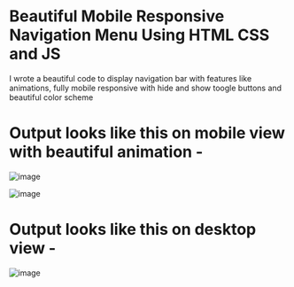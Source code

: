 # Beautiful Mobile Responsive Navigation Menu Using HTML CSS and JS
I wrote a beautiful code to display navigation bar with features like animations, fully mobile responsive with hide and show toogle buttons and beautiful color scheme

# Output looks like this on mobile view with beautiful animation -

![image](https://user-images.githubusercontent.com/82378187/163569628-097ddc52-df2f-48d0-b652-a91a61288a5c.png)

![image](https://user-images.githubusercontent.com/82378187/163569654-9dc89243-afd7-4b2d-b197-1fb7701c7b57.png)


# Output looks like this on desktop view -

![image](https://user-images.githubusercontent.com/82378187/163569583-edade15d-84f2-4109-acdf-f6fcf1030a8f.png)

